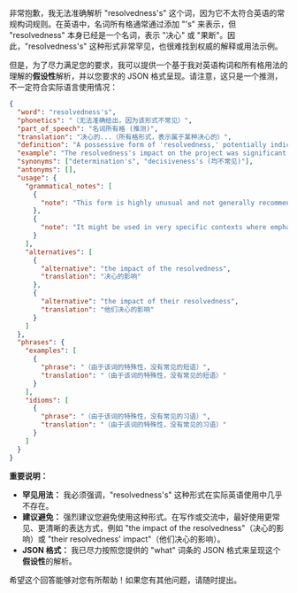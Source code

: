 非常抱歉，我无法准确解析 "resolvedness's" 这个词，因为它不太符合英语的常规构词规则。在英语中，名词所有格通常通过添加 "'s" 来表示，但 "resolvedness" 本身已经是一个名词，表示 "决心" 或 "果断"。因此，"resolvedness's" 这种形式非常罕见，也很难找到权威的解释或用法示例。

但是，为了尽力满足您的要求，我可以提供一个基于我对英语构词和所有格用法的理解的**假设性**解析，并以您要求的 JSON 格式呈现。请注意，这只是一个推测，不一定符合实际语言使用情况：

```json
{
  "word": "resolvedness's",
  "phonetics": "（无法准确给出，因为该形式不常见）",
  "part_of_speech": "名词所有格 (推测)",
  "translation": "决心的...（所有格形式，表示属于某种决心的）",
  "definition": "A possessive form of 'resolvedness,' potentially indicating something that belongs to or is associated with a specific instance of determination or decisiveness.（'resolvedness' 的所有格形式，可能表示属于某个特定决心或果断性的事物或与之相关联的事物。）",
  "example": "The resolvedness's impact on the project was significant. （这种决心对项目的影响是巨大的。）",
  "synonyms": ["determination's", "decisiveness's (均不常见)"],
  "antonyms": [],
  "usage": {
    "grammatical_notes": [
      {
        "note": "This form is highly unusual and not generally recommended. Rephrasing is usually preferred.（这种形式非常不寻常，通常不建议使用。通常建议重新措辞。）"
      },
      {
        "note": "It might be used in very specific contexts where emphasizing the possessive nature of 'resolvedness' is crucial.（它可能在非常特定的上下文中使用，在这些上下文中，强调“决心”的所有格性质至关重要。）"
      }
    ],
    "alternatives": [
      {
        "alternative": "the impact of the resolvedness",
        "translation": "决心的影响"
      },
      {
        "alternative": "the impact of their resolvedness",
        "translation": "他们决心的影响"
      }
    ]
  },
  "phrases": {
    "examples": [
      {
        "phrase": "（由于该词的特殊性，没有常见的短语）",
        "translation": "（由于该词的特殊性，没有常见的短语）"
      }
    ],
    "idioms": [
      {
        "phrase": "（由于该词的特殊性，没有常见的习语）",
        "translation": "（由于该词的特殊性，没有常见的习语）"
      }
    ]
  }
}
```

**重要说明：**

*   **罕见用法：** 我必须强调，"resolvedness's" 这种形式在实际英语使用中几乎不存在。
*   **建议避免：**  强烈建议您避免使用这种形式。在写作或交流中，最好使用更常见、更清晰的表达方式，例如 "the impact of the resolvedness"（决心的影响）或 "their resolvedness' impact"（他们决心的影响）。
*   **JSON 格式：**  我已尽力按照您提供的 "what" 词条的 JSON 格式来呈现这个**假设性**的解析。

希望这个回答能够对您有所帮助！如果您有其他问题，请随时提出。
 